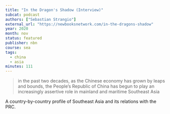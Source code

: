 ```yaml
---
title: "In the Dragon's Shadow (Interview)"
subcat: podcast
authors: ["Sebastian Strangio"]
external_url: "https://newbooksnetwork.com/in-the-dragons-shadow"
year: 2020
month: nov
status: featured
publisher: nbn
course: sea
tags:
  - china
  - asia
minutes: 111
---
```


> in the past two decades, as the Chinese economy has grown by leaps and bounds, the People’s Republic of China has begun to play an increasingly assertive role in mainland and maritime Southeast Asia

A country-by-country profile of Southeast Asia and its relations with the PRC.
